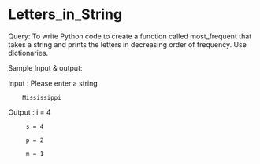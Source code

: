 # Letters_in_String
Query: To write Python code to create a function called most_frequent that takes a string and prints the letters in decreasing order of frequency. Use dictionaries.

Sample Input & output:

Input : Please enter a string 

        Mississippi

Output : i = 4 

         s = 4 
          
         p = 2 
         
         m = 1
